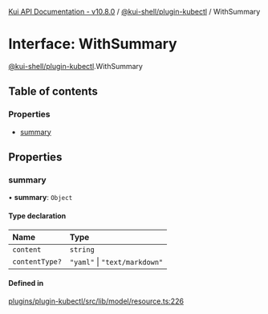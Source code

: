 [Kui API Documentation - v10.8.0](../README.md) / [@kui-shell/plugin-kubectl](../modules/kui_shell_plugin_kubectl.md) / WithSummary

# Interface: WithSummary

[@kui-shell/plugin-kubectl](../modules/kui_shell_plugin_kubectl.md).WithSummary

## Table of contents

### Properties

- [summary](kui_shell_plugin_kubectl.WithSummary.md#summary)

## Properties

### summary

• **summary**: `Object`

#### Type declaration

| Name           | Type                          |
| :------------- | :---------------------------- |
| `content`      | `string`                      |
| `contentType?` | `"yaml"` \| `"text/markdown"` |

#### Defined in

[plugins/plugin-kubectl/src/lib/model/resource.ts:226](https://github.com/mra-ruiz/kui/blob/27e887ab4/plugins/plugin-kubectl/src/lib/model/resource.ts#L226)
